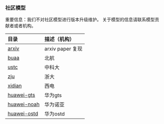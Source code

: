 ### 社区模型
重要信息：我们不对社区模型进行版本升级维护。
关于模型的信息请联系模型贡献者或者机构。

| 目录  | 描述（机构）  |
|:--   |:--          |
| [arxiv](arxiv) | arxiv paper 复现 
| [buaa](BUAA)   | 北航   
| [ustc](USTC)   | 中科大 
| [zju](ZJU)     | 浙大   
| [xidian](xidian)     | 西电    
| [huawei-gts](huawei-gts)       | 华为gts    
| [huawei-noah](huawei-noah)     | 华为诺亚    
| [huawei-ostd](huawei-ostd)     | 华为ostd 
